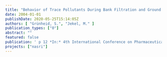 ```yaml
---
title: "Behavior of Trace Pollutants During Bank Filtration and Ground Water Recharge of Wastewater-impacted Surface Waters"
date: 2004-01-01
publishDate: 2020-05-25T15:14:05Z
authors: [ "Grünheid, S.", "Jekel, M." ]
publication_types: ["0"]
abstract: ""
featured: false
publication: ' p 12 *In:* 4th International Conference on Pharmaceuticals and Endocrine Disrupting Chemicals in Water. Minneapolis, Minnesota. 13 -15.10.2004'
projects: ["nasri"]
---
```


